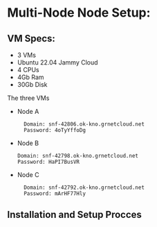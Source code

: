 # Multi-Node Node Setup:


## VM Specs:
- 3 VMs
- Ubuntu 22.04 Jammy Cloud
- 4 CPUs
- 4Gb Ram
- 30Gb Disk

The three VMs

- Node A

        Domain: snf-42806.ok-kno.grnetcloud.net
        Password: 4oTyYffoDg

- Node B
  
      Domain: snf-42798.ok-kno.grnetcloud.net
      Password: HaPI7BusVR
      

- Node C

        Domain: snf-42792.ok-kno.grnetcloud.net
        Password: mArHF77Hly

## Installation and Setup Procces
